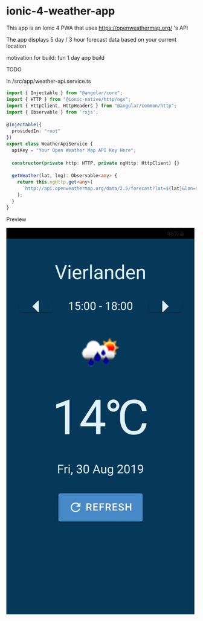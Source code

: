 # ionic-4-weather-app

This app is an Ionic 4 PWA that uses https://openweathermap.org/ 's API

The app displays 5 day / 3 hour forecast data based on your current location

motivation for build: fun 1 day app build

TODO

in /src/app/weather-api.service.ts

```ts
import { Injectable } from "@angular/core";
import { HTTP } from "@ionic-native/http/ngx";
import { HttpClient, HttpHeaders } from "@angular/common/http";
import { Observable } from 'rxjs';

@Injectable({
  providedIn: "root"
})
export class WeatherApiService {
  apiKey = "Your Open Weather Map API Key Here";

  constructor(private http: HTTP, private ngHttp: HttpClient) {}

  getWeather(lat, lng): Observable<any> {
    return this.ngHttp.get<any>(
      `http://api.openweathermap.org/data/2.5/forecast?lat=${lat}&lon=${lng}&units=metric&APPID=${this.apiKey}`
    );
  }
}
```

Preview

![Preview Image](weatherApp.jpeg)
